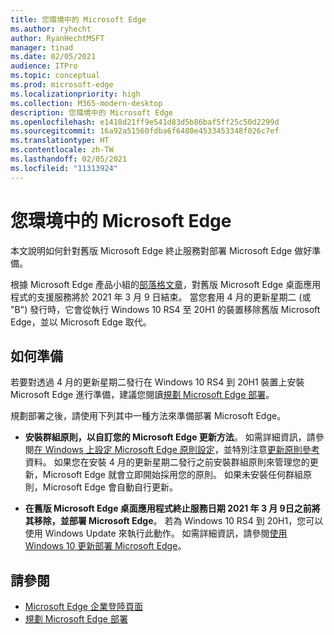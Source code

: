 ```yaml
---
title: 您環境中的 Microsoft Edge
ms.author: ryhecht
author: RyanHechtMSFT
manager: tinad
ms.date: 02/05/2021
audience: ITPro
ms.topic: conceptual
ms.prod: microsoft-edge
ms.localizationpriority: high
ms.collection: M365-modern-desktop
description: 您環境中的 Microsoft Edge
ms.openlocfilehash: e1418d21ff9e541d83d5b86baf5ff25c50d2299d
ms.sourcegitcommit: 16a92a51560fdba6f6480e4533453348f026c7ef
ms.translationtype: HT
ms.contentlocale: zh-TW
ms.lasthandoff: 02/05/2021
ms.locfileid: "11313924"
---
```

# 您環境中的 Microsoft Edge

本文說明如何針對舊版 Microsoft Edge 終止服務對部署 Microsoft Edge 做好準備。

根據 Microsoft Edge 產品小組的[部落格文章](https://aka.ms/EdgeLegacyEOS)，對舊版 Microsoft Edge 桌面應用程式的支援服務將於 2021 年 3 月 9 日結束。 當您套用 4 月的更新星期二 (或 "B") 發行時，它會從執行 Windows 10 RS4 至 20H1 的裝置移除舊版 Microsoft Edge，並以 Microsoft Edge 取代。

## 如何準備

若要對透過 4 月的更新星期二發行在 Windows 10 RS4 到 20H1 裝置上安裝 Microsoft Edge 進行準備，建議您閱讀[規劃 Microsoft Edge 部署](deploy-edge-plan-deployment.md)。

規劃部署之後，請使用下列其中一種方法來準備部署 Microsoft Edge。

- **安裝群組原則，以自訂您的 Microsoft Edge 更新方法**。 如需詳細資訊，請參閱[在 Windows 上設定 Microsoft Edge 原則設定](configure-microsoft-edge.md)，並特別注意[更新原則參考](microsoft-edge-update-policies.md)資料。 如果您在安裝 4 月的更新星期二發行之前安裝群組原則來管理您的更新，Microsoft Edge 就會立即開始採用您的原則。 如果未安裝任何群組原則，Microsoft Edge 會自動自行更新。

- **在舊版 Microsoft Edge 桌面應用程式終止服務日期 2021 年 3 月 9日之前將其移除，並部署 Microsoft Edge**。 若為 Windows 10 RS4 到 20H1，您可以使用 Windows Update 來執行此動作。 如需詳細資訊，請參閱[使用 Windows 10 更新部署 Microsoft Edge](deploy-edge-with-windows-10-updates.md)。

## 請參閱

- [Microsoft Edge 企業登陸頁面](https://aka.ms/EdgeEnterprise)
- [規劃 Microsoft Edge 部署](deploy-edge-plan-deployment.md)